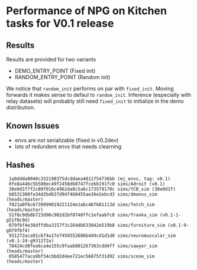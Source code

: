 # Performance of NPG on Kitchen tasks for V0.1 release

## Results
Results are provided for two variants
- DEMO_ENTRY_POINT (Fixed init)
- RANDOM_ENTRY_POINT (Random init)

We notice that `random_init` performs on par with `fixed_init`. Moving forwards it makes sense to defaul to `random_init`. Inference (especially with relay datasets) will probably still need `fixed_init` to initialize in the demo distribution.

## Known Issues
- envs are not serializable (fixed in v0.2dev)
- lots of redundent envs that needs clearning

## Hashes
```
 1a0ddda0040c332198375dcddaea4811f54736bb (mj_envs, tag: v0.1)
 0fe8a446c5b580ec49f2458d68747fcebb191fc0 sims/Adroit (v0.1)
 30e0d1f7f2c89f016c4962da8c5a6c173579170c sims/YCB_sim (30e0d1f)
 b8531308fa34d2bd637d9df468455ae36e2ebcd3 sims/dmanus_sim (heads/master)
 f821a0f6c6739999019221124e1abc46f681113d sims/fetch_sim (heads/master)
 51f0c9db8b723d96c902d2bf8748ffc1efaabfc8 sims/franka_sim (v0.1-1-g51f0c9d)
 079fbf4e38dffdba3157f3c264db633842e519b8 sims/furniture_sim (v0.1-9-g079fbf4)
 931272aca91c674a17e7450352686b4d4cd1d1d8 sims/neuromuscular_sim (v0.1-24-g931272a)
 78424cd0fea6ca4e155c9faab801267363cdd4ff sims/sawyer_sim (heads/master)
 0585477aca9bf34cbbd2d4ee721ec56875f31d92 sims/scene_sim (heads/master)
 ```